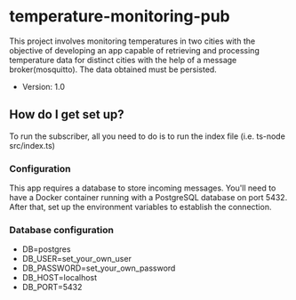 # temperature-monitoring-pub
This project involves monitoring temperatures in two cities with the objective of developing an app capable of retrieving and processing temperature data for distinct cities with the help of a message broker(mosquitto). The data obtained must be persisted.

- Version: 1.0

## How do I get set up?
To run the subscriber, all you need to do is to run the index file (i.e. ts-node src/index.ts)

### Configuration
This app requires a database to store incoming messages. You'll need to have a Docker container running with a PostgreSQL database on port 5432. After that, set up the environment variables to establish the connection.

### Database configuration
* DB=postgres
* DB_USER=set_your_own_user
* DB_PASSWORD=set_your_own_password
* DB_HOST=localhost
* DB_PORT=5432
